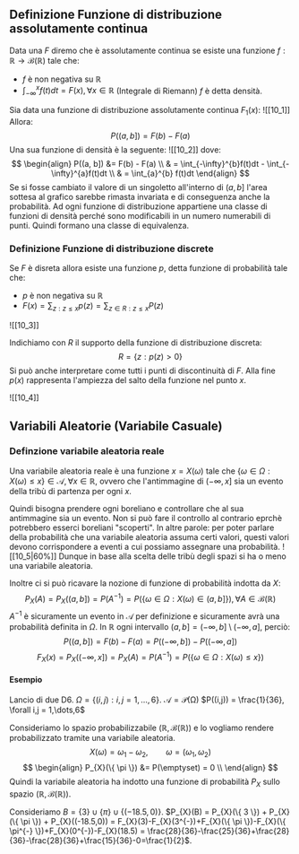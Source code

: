 ## Definizione Funzione di distribuzione assolutamente continua
Data una $F$ diremo che è assolutamente continua se esiste una funzione $f:\mathbb{R} \rightarrow \mathcal{B}(\mathbb{R})$ tale che:
- $f$ è non negativa su $\mathbb{R}$
- $\int_{-\infty}^{x}f(t)dt=F(x), \forall x \in \mathbb{R}$ (Integrale di Riemann)
$f$ è detta densità.

Sia data una funzione di distribuzione assolutamente continua $F_{1}(x)$:
![[10_1]]
Allora:
$$
P((a,b]) = F(b) - F(a)
$$
Una sua funzione di densità è la seguente:
![[10_2]]
dove:
$$
\begin{align}
P((a, b]) &= F(b) - F(a) \\
 & = \int_{-\infty}^{b}f(t)dt - \int_{-\infty}^{a}f(t)dt \\
 & = \int_{a}^{b} f(t)dt
\end{align}
$$
Se si fosse cambiato il valore di un singoletto all'interno di $(a, b]$ l'area sottesa al grafico sarebbe rimasta invariata e di conseguenza anche la probabilità. Ad ogni funzione di distribuzione appartiene una classe di funzioni di densità perché sono modificabili in un numero numerabili di punti. Quindi formano una classe di equivalenza.
### Definizione Funzione di distribuzione discrete
Se $F$ è disreta allora esiste una funzione $p$, detta funzione di probabilità tale che:
- $p$ è non negativa su $\mathbb{R}$
- $F(x) = \sum_{z : z \leq x} p(z) = \sum_{z\in R: z \leq x} P(z)$

![[10_3]]

Indichiamo con $R$ il supporto della funzione di distribuzione discreta:
$$
R = \{ z : p(z) > 0 \}
$$
Si può anche interpretare come tutti i punti di discontinuità di $F$.
Alla fine $p(x)$ rappresenta l'ampiezza del salto della funzione nel punto $x$.

![[10_4]]
## Variabili Aleatorie (Variabile Casuale)
### Definzione variabile aleatoria reale
Una variabile aleatoria reale è una funzione $x=X(\omega)$ tale che $\{ \omega \in \Omega:X(\omega) \leq x \} \in \mathcal{A}, \forall x \in \mathbb{R}$, ovvero che l'antimmagine di $(-\infty, x]$ sia un evento della tribù di partenza per ogni $x$.

Quindi bisogna prendere ogni boreliano  e controllare che al sua antimmagine sia un evento. Non si può fare il controllo al contrario eprchè potrebbero esserci boreliani "scoperti".
In altre parole: per poter parlare della probabilità che una variabile aleatoria assuma certi valori, questi valori devono corrispondere a eventi a cui possiamo assegnare una probabilità.
![[10_5|60%]]
Dunque in base alla scelta delle tribù degli spazi si ha o meno una variabile aleatoria.

Inoltre ci si può ricavare la nozione di funzione di probabilità indotta da $X$:
$$
P_{X}(A) = P_{X}((a, b])= P(A^{-1}) = P(\{ \omega \in \Omega : X (\omega) \in(a,b] \}), \forall A \in \mathcal{B}(\mathbb{R})
$$
$A^{-1}$ è sicuramente un evento in $\mathcal{A}$ per definizione e sicuramente avrà una probabilità definita in $\Omega$.
In $\mathbb{R}$ ogni intervallo $(a, b]=(-\infty,b] \setminus (-\infty, a]$, perciò:
$$
P((a,b]) = F(b) - F(a) = P((-\infty, b]) - P((-\infty, a])
$$
$$
F_{X}(x) = P_{X}((-\infty, x]) = P_{X}(A) = P(A^{-1}) = P(\{ \omega \in  \Omega : X(\omega) \leq x \})
$$

#### Esempio
Lancio di due D6.
$\Omega=\{ (i, j):i,j = 1,\dots,6 \}$.
$\mathcal{A} = \mathcal{P(\Omega)}$
$P((i,j)) = \frac{1}{36}, \forall i,j = 1,\dots,6$

Consideriamo lo spazio probabilizzabile $(\mathbb{R}, \mathcal{B}(\mathbb{R}))$ e lo vogliamo rendere probabilizzato tramite una variabile aleatoria.
$$
X(\omega) = \omega_{1}- \omega_{2}, \qquad \omega = (\omega_{1}, \omega_{2})
$$
$$
\begin{align}
P_{X}(\{ \pi \}) &= P(\emptyset) = 0 \\
\end{align}
$$
Quindi la variabile aleatoria ha indotto una funzione di probabilità $P_{X}$ sullo spazio $(\mathbb{R}, \mathcal{B}(\mathbb{R}))$.

Consideriamo $B = \{ 3 \} \cup \{ \pi \} \cup \{ (-18.5, 0) \}$. $P_{X}(B) = P_{X}(\{ 3 \}) + P_{X}(\{ \pi \}) + P_{X}((-18.5,0)) = F_{X}(3)-F_{X}(3^{-})+F_{X}(\{ \pi \})-F_{X}(\{ \pi^{-} \})+F_{X}(0^{-})-F_{X}(18.5) = \frac{28}{36}-\frac{25}{36}+\frac{28}{36}-\frac{28}{36}+\frac{15}{36}-0=\frac{1}{2}$.
